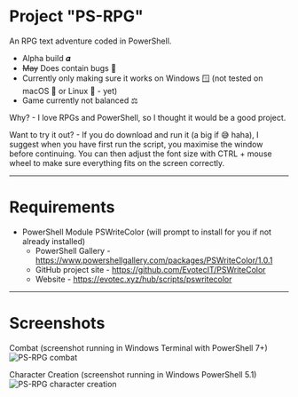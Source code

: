 # Project "PS-RPG"

An RPG text adventure coded in PowerShell.

- Alpha build 𝜶
- ~~May~~ Does contain bugs 🐛
- Currently only making sure it works on Windows 🪟 (not tested on macOS 🍏 or Linux 🐧 - yet)
- Game currently not balanced ⚖️

Why? - I love RPGs and PowerShell, so I thought it would be a good project.

Want to try it out? - If you do download and run it (a big if 😅 haha), I suggest when you have first run the script, you maximise the window before continuing. You can then adjust the font size with CTRL + mouse wheel to make sure everything fits on the screen correctly.

<hr/>

# Requirements
- PowerShell Module PSWriteColor (will prompt to install for you if not already installed)
  - PowerShell Gallery - https://www.powershellgallery.com/packages/PSWriteColor/1.0.1
  - GitHub project site - https://github.com/EvotecIT/PSWriteColor
  - Website - https://evotec.xyz/hub/scripts/pswritecolor

<hr/>

# Screenshots
Combat (screenshot running in Windows Terminal with PowerShell 7+)
![PS-RPG combat](https://github.com/user-attachments/assets/1d6d7b04-1db1-4793-90c7-628a1ade3d2e)



Character Creation (screenshot running in Windows PowerShell 5.1)
![PS-RPG character creation](https://github.com/user-attachments/assets/169f9f80-505f-40b5-a125-6ca12b52a3e7)

